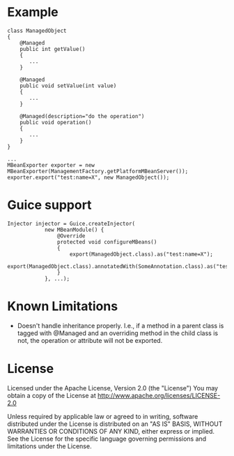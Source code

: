 # Example

    class ManagedObject
    {
        @Managed
        public int getValue()
        {
           ...
        }

        @Managed
        public void setValue(int value)
        {
           ...
        }

        @Managed(description="do the operation")
        public void operation()
        {
           ...
        }
    }

    ...
    MBeanExporter exporter = new MBeanExporter(ManagementFactory.getPlatformMBeanServer());
    exporter.export("test:name=X", new ManagedObject());

# Guice support

    Injector injector = Guice.createInjector(
                new MBeanModule() {
                    @Override
                    protected void configureMBeans()
                    {
                        export(ManagedObject.class).as("test:name=X");
                        export(ManagedObject.class).annotatedWith(SomeAnnotation.class).as("test:name=Y");
                    }
                }, ...);

# Known Limitations

* Doesn't handle inheritance properly. I.e., if a method in a parent class is tagged with @Managed and an overriding
  method in the child class is not, the operation or attribute will not be exported.

# License

Licensed under the Apache License, Version 2.0 (the "License")
You may obtain a copy of the License at http://www.apache.org/licenses/LICENSE-2.0

Unless required by applicable law or agreed to in writing, software
distributed under the License is distributed on an "AS IS" BASIS,
WITHOUT WARRANTIES OR CONDITIONS OF ANY KIND, either express or implied.
See the License for the specific language governing permissions and
limitations under the License.
